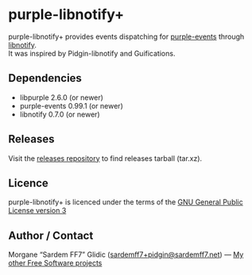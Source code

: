 purple-libnotify+
=================

purple-libnotify+ provides events dispatching for [purple-events](//github.com/sardemff7/purple-events#purple-events) through [libnotify](//developer.gnome.org/libnotify/).  
It was inspired by Pidgin-libnotify and Guifications.


Dependencies
------------

- libpurple 2.6.0 (or newer)
- purple-events 0.99.1 (or newer)
- libnotify 0.7.0 (or newer)


Releases
--------

Visit the [releases repository](http://download.tuxfamily.org/purpleevents/purple-libnotify-plus/) to find releases tarball (tar.xz).


Licence
-------

purple-libnotify+ is licenced under the terms of the [GNU General Public License version 3](//www.gnu.org/licenses/gpl.html)


Author / Contact
----------------

Morgane “Sardem FF7” Glidic (sardemff7+pidgin@sardemff7.net) — [My other Free Software projects](//www.sardemff7.net/)
